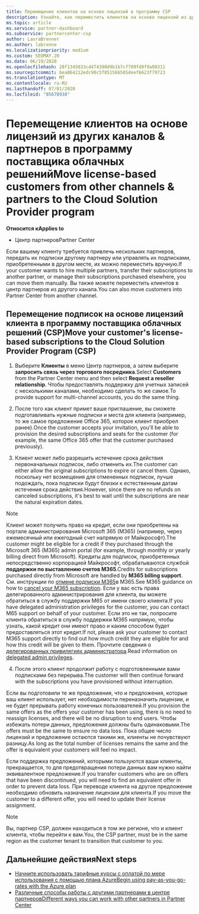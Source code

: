```yaml
---
title: Перемещение клиентов на основе лицензий в программу CSP
description: Узнайте, как переместить клиентов на основе лицензий из других каналов или другого партнера в программу поставщика облачных решений (CSP) в центре партнеров.
ms.topic: article
ms.service: partner-dashboard
ms.subservice: partnercenter-csp
author: LauraBrenner
ms.author: labrenne
ms.localizationpriority: medium
ms.custom: SEOMAY.20
ms.date: 06/19/2020
ms.openlocfilehash: 28f1345033cd474390d9b1b7cf709fd9f9a00311
ms.sourcegitcommit: bea864212edc90c5f851566505deef6623f79723
ms.translationtype: MT
ms.contentlocale: ru-RU
ms.lasthandoff: 07/01/2020
ms.locfileid: "85678938"
---
```

# <a name="move-license-based-customers-from-other-channels--partners-to-the-cloud-solution-provider-program"></a><span data-ttu-id="095b3-103">Перемещение клиентов на основе лицензий из других каналов & партнеров в программу поставщика облачных решений</span><span class="sxs-lookup"><span data-stu-id="095b3-103">Move license-based customers from other channels & partners to the Cloud Solution Provider program</span></span>

<span data-ttu-id="095b3-104">**Относится к**</span><span class="sxs-lookup"><span data-stu-id="095b3-104">**Applies to**</span></span>

-  <span data-ttu-id="095b3-105">Центр партнеров</span><span class="sxs-lookup"><span data-stu-id="095b3-105">Partner Center</span></span>

<span data-ttu-id="095b3-106">Если вашему клиенту требуется привлечь нескольких партнеров, передать их подписки другому партнеру или управлять их подписками, приобретенными в другом месте, их можно переместить вручную.</span><span class="sxs-lookup"><span data-stu-id="095b3-106">If your customer wants to hire multiple partners, transfer their subscriptions to another partner, or manage their subscriptions purchased elsewhere, you can move them manually.</span></span> <span data-ttu-id="095b3-107">Вы также можете переместить клиентов в центр партнеров из другого канала.</span><span class="sxs-lookup"><span data-stu-id="095b3-107">You can also move customers into Partner Center from another channel.</span></span>

## <a name="move-your-customers-license-based-subscriptions-to-the-cloud-solution-provider-program-csp"></a><span data-ttu-id="095b3-108">Перемещение подписок на основе лицензий клиента в программу поставщика облачных решений (CSP)</span><span class="sxs-lookup"><span data-stu-id="095b3-108">Move your customer's license-based subscriptions to the Cloud Solution Provider Program (CSP)</span></span>

1. <span data-ttu-id="095b3-109">Выберите **Клиенты** в меню Центр партнеров, а затем выберите **запросить связь через торгового посредника**.</span><span class="sxs-lookup"><span data-stu-id="095b3-109">Select **Customers** from the Partner Center menu and then select **Request a reseller relationship**.</span></span> <span data-ttu-id="095b3-110">Чтобы предоставлять поддержку для учетных записей с несколькими каналами, необходимо сделать то же самое.</span><span class="sxs-lookup"><span data-stu-id="095b3-110">To provide support for multi-channel accounts, you do the same thing.</span></span>

2. <span data-ttu-id="095b3-111">После того как клиент примет ваше приглашение, вы сможете подготавливать нужные подписки и места для клиента (например, то же самое предложение Office 365, которое клиент приобрел ранее).</span><span class="sxs-lookup"><span data-stu-id="095b3-111">Once the customer accepts your invitation, you'll be able to provision the desired subscriptions and seats for the customer (for example, the same Office 365 offer that the customer purchased previously).</span></span>

3. <span data-ttu-id="095b3-112">Клиент может либо разрешить истечение срока действия первоначальных подписок, либо отменить их.</span><span class="sxs-lookup"><span data-stu-id="095b3-112">The customer can either allow the original subscriptions to expire or cancel them.</span></span> <span data-ttu-id="095b3-113">Однако, поскольку нет возмещения для отмененных подписок, лучше подождать, пока подписки будут близки к естественным датам истечения срока действия.</span><span class="sxs-lookup"><span data-stu-id="095b3-113">However, since there are no refunds on canceled subscriptions, it's best to wait until the  subscriptions are near the natural expiration dates.</span></span>

>[!NOTE]
> <span data-ttu-id="095b3-114">Клиент может получить право на кредит, если они приобретены на портале администрирования Microsoft 365 (M365) (например, через ежемесячный или ежегодный счет напрямую от Майкрософт).</span><span class="sxs-lookup"><span data-stu-id="095b3-114">The customer might be eligible for a credit if they purchased through the Microsoft 365 (M365) admin portal (for example, through monthly or yearly billing direct from Microsoft).</span></span> <span data-ttu-id="095b3-115">Кредиты для подписок, приобретенных непосредственно корпорацией Майкрософт, обрабатываются службой **поддержки по выставлению счетов M365**.</span><span class="sxs-lookup"><span data-stu-id="095b3-115">Credits for subscriptions purchased directly from Microsoft are handled by **M365 billing support**.</span></span> <span data-ttu-id="095b3-116">См. инструкции по [отмене подписки M365](https://docs.microsoft.com/microsoft-365/commerce/subscriptions/cancel-your-subscription)в M365.</span><span class="sxs-lookup"><span data-stu-id="095b3-116">See M365 guidance on how to [cancel your M365 subscription](https://docs.microsoft.com/microsoft-365/commerce/subscriptions/cancel-your-subscription).</span></span> <span data-ttu-id="095b3-117">Если у вас есть права делегированного администрирования для клиента, вы можете обратиться в службу поддержки M65 от имени своего клиента.</span><span class="sxs-lookup"><span data-stu-id="095b3-117">If you have delegated administration privileges for the customer, you can contact M65 support on behalf of your customer.</span></span> <span data-ttu-id="095b3-118">Если это не так, попросите клиента обратиться в службу поддержки M365 напрямую, чтобы узнать, какой кредит они имеют право и каким способом будет предоставляться этот кредит.</span><span class="sxs-lookup"><span data-stu-id="095b3-118">If not, please ask your customer to contact M365 support directly to find out how much credit they are eligible for and how this credit will be given to them.</span></span> <span data-ttu-id="095b3-119">Прочтите сведения о [делегированных привилегиях администратора](customers-revoke-admin-privileges.md).</span><span class="sxs-lookup"><span data-stu-id="095b3-119">Read information on [delegated admin privileges](customers-revoke-admin-privileges.md).</span></span> 

4. <span data-ttu-id="095b3-120">После этого клиент продолжит работу с подготовленными вами подписками без перерыва.</span><span class="sxs-lookup"><span data-stu-id="095b3-120">The customer will then continue forward with the subscriptions you have provisioned without interruption.</span></span>

<span data-ttu-id="095b3-121">Если вы подготовили те же предложения, что и предложения, которые ваш клиент использует, нет необходимости переназначить лицензии, и не будет прерывать работу конечных пользователей.</span><span class="sxs-lookup"><span data-stu-id="095b3-121">If you provision the same offers as the offers your customer has been using, there is no need to reassign licenses, and there will be no disruption to end users.</span></span> <span data-ttu-id="095b3-122">Чтобы избежать потери данных, предложения должны быть одинаковыми.</span><span class="sxs-lookup"><span data-stu-id="095b3-122">The offers must be the same to ensure no data loss.</span></span> <span data-ttu-id="095b3-123">Пока общее число лицензий и предложение остаются такими же, клиенты не почувствуют разницу.</span><span class="sxs-lookup"><span data-stu-id="095b3-123">As long as the total number of licenses remains the same and the offer is equivalent your customers will feel no impact.</span></span>

<span data-ttu-id="095b3-124">Если поддержка предложений, которыми пользуются ваши клиенты, прекращается, то для предотвращения потери данных вам нужно найти эквивалентное предложение.</span><span class="sxs-lookup"><span data-stu-id="095b3-124">If you transfer customers who are on offers that have been discontinued, you will need to find an equivalent offer in order to prevent data loss.</span></span> <span data-ttu-id="095b3-125">При переводе клиента на другое предложение необходимо обновить назначение лицензии для клиента.</span><span class="sxs-lookup"><span data-stu-id="095b3-125">If you move the customer to a different offer, you will need to update their license assignment.</span></span>

>[!NOTE]
> <span data-ttu-id="095b3-126">Вы, партнер CSP, должен находиться в том же регионе, что и клиент клиента, чтобы перейти к вам.</span><span class="sxs-lookup"><span data-stu-id="095b3-126">You, the CSP partner, must be in the same region as the customer tenant to transition that customer to you.</span></span>

## <a name="next-steps"></a><span data-ttu-id="095b3-127">Дальнейшие действия</span><span class="sxs-lookup"><span data-stu-id="095b3-127">Next steps</span></span>

- [<span data-ttu-id="095b3-128">Начните использовать тарифные курсы с оплатой по мере использования с помощью плана Azure</span><span class="sxs-lookup"><span data-stu-id="095b3-128">Begin using pay-as-you-go-rates with the Azure plan </span></span>](azure-plan-get-started.md)
- [<span data-ttu-id="095b3-129">Различные способы работы с другими партнерами в центре партнеров</span><span class="sxs-lookup"><span data-stu-id="095b3-129">Different ways you can work with other partners in Partner Center</span></span>](work-with-other-partners.md)
